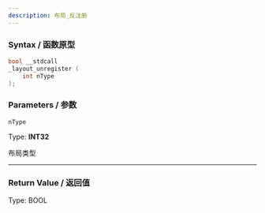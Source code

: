 ```yaml
---
description: 布局_反注册
---
```


### Syntax / 函数原型

```C++
bool __stdcall 
_layout_unregister (
    int nType
);
```


### Parameters / 参数

`nType`

Type: **INT32**

布局类型

---

### Return Value / 返回值

Type: BOOL
